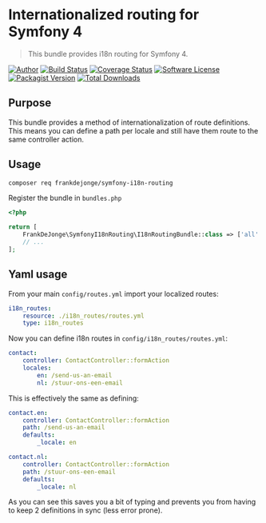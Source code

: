# Internationalized routing for Symfony 4

> This bundle provides i18n routing for Symfony 4.

[![Author](https://img.shields.io/badge/author-@frankdejonge-blue.svg?style=flat-square)](https://twitter.com/frankdejonge)
[![Build Status](https://img.shields.io/travis/frankdejonge/symfony-i18n-routing/master.svg?style=flat-square)](https://travis-ci.org/frankdejonge/symfony-i18n-routing)
[![Coverage Status](https://img.shields.io/scrutinizer/coverage/g/frankdejonge/symfony-i18n-routing.svg?style=flat-square)](https://scrutinizer-ci.com/g/frankdejonge/symfony-i18n-routing/code-structure)
[![Software License](https://img.shields.io/badge/license-MIT-brightgreen.svg?style=flat-square)](LICENSE)
[![Packagist Version](https://img.shields.io/packagist/v/frankdejonge/symfony-i18n-routing.svg?style=flat-square)](https://packagist.org/packages/frankdejonge/symfony-i18n-routing)
[![Total Downloads](https://img.shields.io/packagist/dt/frankdejonge/symfony-i18n-routing.svg?style=flat-square)](https://packagist.org/packages/frankdejonge/symfony-i18n-routing)

## Purpose

This bundle provides a method of internationalization of route definitions. This means 
you can define a path per locale and still have them route to the same controller action.

## Usage

```bash
composer req frankdejonge/symfony-i18n-routing
```

Register the bundle in `bundles.php`

```php
<?php

return [
    FrankDeJonge\SymfonyI18nRouting\I18nRoutingBundle::class => ['all' => true],
    // ...
];
```

## Yaml usage

From your main `config/routes.yml` import your localized routes:

```yaml
i18n_routes:
    resource: ./i18n_routes/routes.yml
    type: i18n_routes
```

Now you can define i18n routes in `config/i18n_routes/routes.yml`:

```yaml
contact:
    controller: ContactController::formAction
    locales:
        en: /send-us-an-email
        nl: /stuur-ons-een-email
```

This is effectively the same as defining:

```yaml
contact.en:
    controller: ContactController::formAction
    path: /send-us-an-email
    defaults:
        _locale: en

contact.nl:
    controller: ContactController::formAction
    path: /stuur-ons-een-email
    defaults:
        _locale: nl
```

As you can see this saves you a bit of typing and prevents you from
having to keep 2 definitions in sync (less error prone).